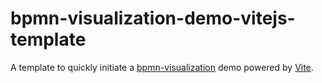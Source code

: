 # bpmn-visualization-demo-vitejs-template


A template to quickly initiate a [bpmn-visualization]() demo powered by [Vite]().
